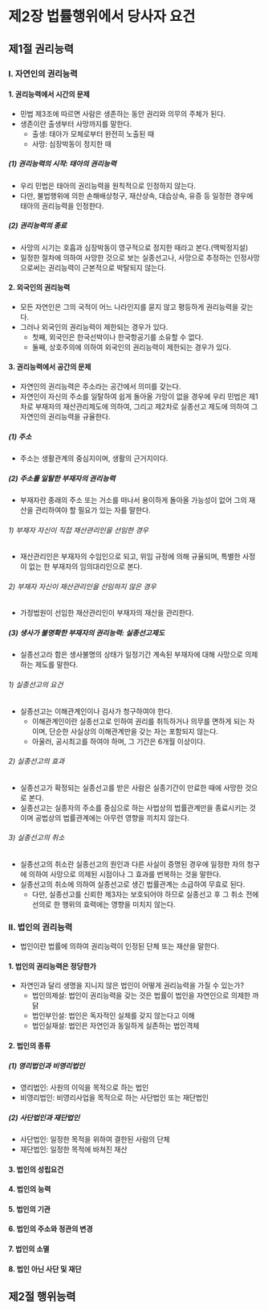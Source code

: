 # 제2장 법률행위에서 당사자 요건

## 제1절 권리능력

### I. 자연인의 권리능력

#### 1. 권리능력에서 시간의 문제

- 민법 제3조에 따르면 사람은 생존하는 동안 권리와 의무의 주체가 된다.
- 생존이란 출생부터 사망까지를 말한다.
  - 출생: 태아가 모체로부터 완전히 노출된 때
  - 사망: 심장박동이 정지한 때

##### (1) 권리능력의 시작: 태아의 권리능력

- 우리 민법은 태아의 권리능력을 원칙적으로 인정하지 않는다.
- 다만, 불법행위에 의한 손해배상청구, 재산상속, 대습상속, 유증 등 일정한 경우에 태아의 권리능력을 인정한다.

##### (2) 권리능력의 종료

- 사망의 시기는 호흡과 심장박동이 영구적으로 정지한 때라고 본다.(맥박정지설)
- 일정한 절차에 의하여 사망한 것으로 보는 실종선고나, 사망으로 추정하는 인정사망으로써는 권리능력이 근본적으로 박탈되지 않는다.

#### 2. 외국인의 권리능력

- 모든 자연인은 그의 국적이 어느 나라인지를 묻지 않고 평등하게 권리능력을 갖는다.
- 그러나 외국인의 권리능력이 제한되는 경우가 있다.
  - 첫째, 외국인은 한국선박이나 한국항공기를 소유할 수 없다.
  - 둘째, 상호주의에 의하여 외국인의 권리능력이 제한되는 경우가 있다.

#### 3. 권리능력에서 공간의 문제

- 자연인의 권리능력은 주소라는 공간에서 의미를 갖는다.
- 자연인이 자신의 주소를 일탈하여 쉽게 돌아올 가망이 없을 경우에 우리 민법은 제1차로 부재자의 재산관리제도에 의하여, 그리고 제2차로 실종선고 제도에 의하여 그 자연인의 권리능력을 규율한다.

##### (1) 주소

- 주소는 생활관계의 중심지이며, 생활의 근거지이다.

##### (2) 주소를 일탈한 부재자의 권리능력

- 부재자란 종래의 주소 또는 거소를 떠나서 용이하게 돌아올 가능성이 없어 그의 재산을 관리하여야 할 필요가 있는 자를 말한다.

###### 1) 부재자 자신이 직접 재산관리인을 선임한 경우

- 재산관리인은 부재자의 수임인으로 되고, 위임 규정에 의해 규율되며, 특별한 사정이 없는 한 부재자의 임의대리인으로 본다.

###### 2) 부재자 자신이 재산관리인을 선임하지 않은 경우

- 가정법원이 선임한 재산관리인이 부재자의 재산을 관리한다.

##### (3) 생사가 불명확한 부재자의 권리능력: 실종선고제도

- 실종선고라 함은 생사불명의 상태가 일정기간 계속된 부재자에 대해 사망으로 의제하는 제도를 말한다.

###### 1) 실종선고의 요건

- 실종선고는 이해관계인이나 검사가 청구하여야 한다.
  - 이해관계인이란 실종선고로 인하여 권리를 취득하거나 의무를 면하게 되는 자이며, 단순한 사실상의 이해관계만을 갖는 자는 포함되지 않는다.
  - 아울러, 공시최고를 하여야 하며, 그 기간은 6개월 이상이다.

###### 2) 실종선고의 효과

- 실종선고가 확정되는 실종선고를 받은 사람은 실종기간이 만료한 때에 사망한 것으로 본다.
- 실종선고는 실종자의 주소를 중심으로 하는 사법상의 법률관계만을 종료시키는 것이며 공법상의 법률관계에는 아무런 영향을 끼치지 않는다.

###### 3) 실종선고의 취소

- 실종선고의 취소란 실종선고의 원인과 다른 사실이 증명된 경우에 일정한 자의 청구에 의하여 사망으로 의제된 시점이나 그 효과를 번복하는 것을 말한다.
- 실종선고의 취소에 의하여 실종선고로 생긴 법률관계는 소급하여 무효로 된다.
  - 다만, 실종선고를 신뢰한 제3자는 보호되어야 하므로 실종선고 후 그 취소 전에 선의로 한 행위의 효력에는 영향을 미치지 않는다.

### II. 법인의 권리능력

- 법인이란 법률에 의하여 권리능력이 인정된 단체 또는 재산을 말한다.

#### 1. 법인의 권리능력은 정당한가

- 자연인과 달리 생명을 지니지 않은 법인이 어떻게 권리능력을 가질 수 있는가?
  - 법인의제설: 법인이 권리능력을 갖는 것은 법률이 법인을 자연인으로 의제한 까닭
  - 법인부인설: 법인은 독자적인 실체를 갖지 않는다고 이해
  - 법인실재설: 법인은 자연인과 동일하게 실존하는 법인격체

#### 2. 법인의 종류

##### (1) 영리법인과 비영리법인

- 영리법인: 사원의 이익을 목적으로 하는 법인
- 비영리법인: 비영리사업을 목적으로 하는 사단법인 또는 재단법인

##### (2) 사단법인과 재단법인

- 사단법인: 일정한 목적을 위하여 결한된 사람의 단체
- 재단법인: 일정한 목적에 바쳐진 재산

#### 3. 법인의 성립요건



#### 4. 법인의 능력

#### 5. 법인의 기관

#### 6. 법인의 주소와 정관의 변경

#### 7. 법인의 소멸

#### 8. 법인 아닌 사단 및 재단

## 제2절 행위능력

